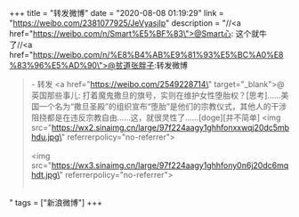 +++
title = "转发微博"
date = "2020-08-08 01:19:29"
link = "https://weibo.com/2381077925/JeVyasjIp"
description = "//<a href=\"https://weibo.com/n/Smart%E5%BF%83\">@Smart心</a>: 这个就牛了//<a href=\"https://weibo.com/n/%E8%B4%AB%E9%81%93%E5%BC%A0%E8%83%96%E5%AD%90\">@贫道张胖子</a>:转发微博<br><blockquote> - 转发 <a href=\"https://weibo.com/2549228714\" target=\"_blank\">@英国那些事儿</a>: 打着魔鬼撒旦的旗号，实则在维护女性堕胎权？[思考]……美国一个名为“撒旦圣殿”的组织宣布“堕胎”是他们的宗教仪式，其他人的干涉阻挠都是在违反宗教自由……这，就很灵性了……[doge][并不简单] <img src=\"https://wx2.sinaimg.cn/large/97f224aagy1ghhfonxxwqj20dc5mbhdu.jpg\" referrerpolicy=\"no-referrer\"><br><br><img src=\"https://wx3.sinaimg.cn/large/97f224aagy1ghhfony0n6j20dc6mqhdt.jpg\" referrerpolicy=\"no-referrer\"><br><br></blockquote>"
tags = ["新浪微博"]
+++
